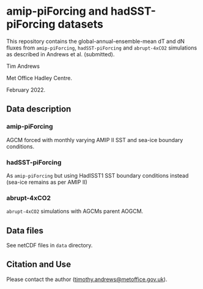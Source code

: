 # amip-piForcing and hadSST-piForcing datasets

This repository contains the global-annual-ensemble-mean dT and dN fluxes from `amip-piForcing`, `hadSST-piForcing` and `abrupt-4xCO2` simulations as described in Andrews et al. (submitted).

Tim Andrews

Met Office Hadley Centre.

February 2022.


## Data description

### amip-piForcing

AGCM forced with monthly varying AMIP II SST and sea-ice boundary conditions.

### hadSST-piForcing

As `amip-piForcing` but using HadISST1 SST boundary conditions instead (sea-ice remains as per AMIP II)

### abrupt-4xCO2

`abrupt-4xCO2` simulations with AGCMs parent AOGCM.

## Data files

See netCDF files in `data` directory.

## Citation and Use

Please contact the author (timothy.andrews@metoffice.gov.uk).
